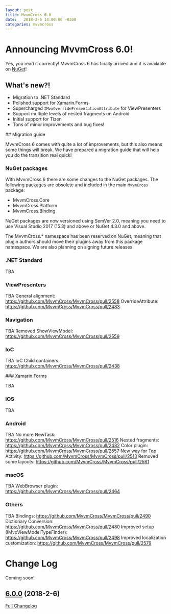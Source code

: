 ```yaml
---
layout: post
title: MvvmCross 6.0
date:   2018-2-6 14:00:00 -0300
categories: mvvmcross
---
```


# Announcing MvvmCross 6.0!

Yes, you read it correctly! MvvmCross 6 has finally arrived and it is available on [NuGet](https://www.nuget.org/packages/MvvmCross/6.0.0)!

## What's new?!

- Migration to .NET Standard
- Polished support for Xamarin.Forms
- Supercharged `IMvxOverridePresentationAttribute` for ViewPresenters
- Support multiple levels of nested fragments on Android
- Initial support for Tizen 
- Tons of minor improvements and bug fixes!

## Migration guide

MvvmCross 6 comes with quite a lot of improvements, but this also means some things will break. We have prepared a migration guide that will help you do the transition real quick!

### NuGet packages

With MvvmCross 6 there are some changes to the NuGet packages. The following packages are obsolete and included in the main `MvvmCross` package:

- MvvmCross.Core
- MvvmCross.Platform
- MvvmCross.Binding

NuGet packages are now versioned using SemVer 2.0, meaning you need to use Visual Studio 2017 (15.3) and above or NuGet 4.3.0 and above.

The MvvmCross.* namespace has been reserved on NuGet, meaning that plugin authors should move their plugins away from this package namespace. We are also planning on signing future releases.

### .NET Standard

TBA

### ViewPresenters

TBA
General alignment: https://github.com/MvvmCross/MvvmCross/pull/2558
OverrideAttribute: https://github.com/MvvmCross/MvvmCross/pull/2483

### Navigation

TBA
Removed ShowViewModel: https://github.com/MvvmCross/MvvmCross/pull/2559

### IoC

TBA
IoC Child containers: https://github.com/MvvmCross/MvvmCross/pull/2438

### Xamarin.Forms

TBA
 
### iOS

TBA

### Android

TBA
No more NewTask: https://github.com/MvvmCross/MvvmCross/pull/2516
Nested fragments: https://github.com/MvvmCross/MvvmCross/pull/2482
Color plugin: https://github.com/MvvmCross/MvvmCross/pull/2557
New way for Top Activity: https://github.com/MvvmCross/MvvmCross/pull/2513
Removed some layouts: https://github.com/MvvmCross/MvvmCross/pull/2561

### macOS

TBA
WebBrowser plugin: https://github.com/MvvmCross/MvvmCross/pull/2464

### Others

TBA
Bindings: https://github.com/MvvmCross/MvvmCross/pull/2490
Dictionary Conversion: https://github.com/MvvmCross/MvvmCross/pull/2480
Improved setup (IMvxViewModelTypeFinder): https://github.com/MvvmCross/MvvmCross/pull/2498
Improved localization customization: https://github.com/MvvmCross/MvvmCross/pull/2579



# Change Log

Coming soon!
## [6.0.0](https://github.com/MvvmCross/MvvmCross/tree/6.0.0) (2018-2-6)
[Full Changelog](https://github.com/MvvmCross/MvvmCross/compare/5.6.3...6.0.0)

